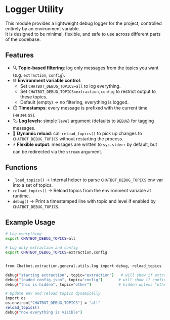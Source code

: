 # Logger Utility

This module provides a lightweight debug logger for the project, controlled entirely by an environment variable.  
It is designed to be minimal, flexible, and safe to use across different parts of the codebase.

## Features
- 🔍 **Topic-based filtering**: log only messages from the topics you want (e.g. `extraction`, `config`).
- 🌐 **Environment variable control**:  
  - Set `CHATBOT_DEBUG_TOPICS=all` to log everything.  
  - Set `CHATBOT_DEBUG_TOPICS=extraction,config` to restrict output to these topics.  
  - Default (empty) → no filtering, everything is logged.
- ⏱️ **Timestamps**: every message is prefixed with the current time (`HH:MM:SS`).
- 🏷️ **Log levels**: simple `level` argument (defaults to `DEBUG`) for tagging messages.
- 🔄 **Dynamic reload**: call `reload_topics()` to pick up changes to `CHATBOT_DEBUG_TOPICS` without restarting the process.
- ⚡ **Flexible output**: messages are written to `sys.stderr` by default, but can be redirected via the `stream` argument.

## Functions
- `_load_topics()` → Internal helper to parse `CHATBOT_DEBUG_TOPICS` env var into a set of topics.
- `reload_topics()` → Reload topics from the environment variable at runtime.
- `debug()` → Print a timestamped line with topic and level if enabled by `CHATBOT_DEBUG_TOPICS`.

## Example Usage

```bash
# Log everything
export CHATBOT_DEBUG_TOPICS=all

# Log only extraction and config
export CHATBOT_DEBUG_TOPICS=extraction,config


from Chatbot.extraction.general.utils.log import debug, reload_topics

debug("starting extraction", topic="extraction")   # will show if extraction enabled
debug("loaded config.json", topic="config")       # will show if config enabled
debug("this is hidden", topic="other")            # hidden unless "other" or "all" enabled

# Update env and reload topics dynamically
import os
os.environ["CHATBOT_DEBUG_TOPICS"] = "all"
reload_topics()
debug("now everything is visible")
